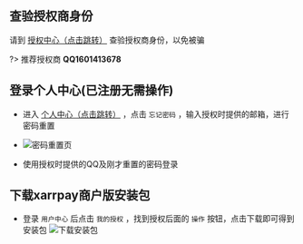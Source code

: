 ## 查验授权商身份
请到 [授权中心（点击跳转）](https://aupay.52nyg.com/) 查验授权商身份，以免被骗

?> 推荐授权商 **QQ1601413678**

## 登录个人中心(已注册无需操作)

- 进入 [个人中心（点击跳转）](https://aupay.52nyg.com/user) ，点击 `忘记密码` ，输入授权时提供的邮箱，进行密码重置
- ![密码重置页](https://s2.loli.net/2024/03/30/aSgMUhYbTc9OvtJ.png)

- 使用授权时提供的QQ及刚才重置的密码登录

## 下载xarrpay商户版安装包

- 登录 `用户中心` 后点击 `我的授权` ，找到授权后面的 `操作` 按钮，点击下载即可得到安装包
![下载安装包](https://s2.loli.net/2024/03/30/Ft5jkfGbu7diyzI.png)

